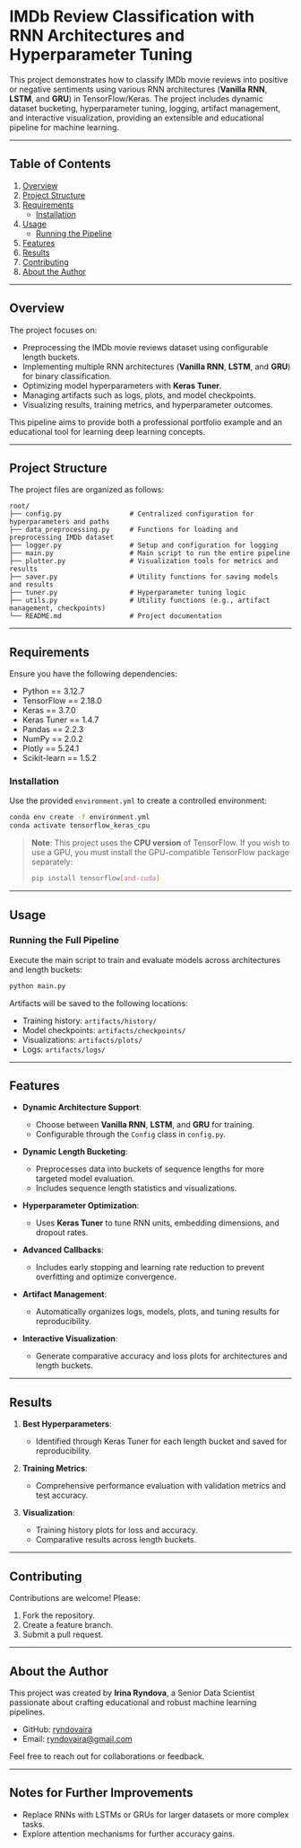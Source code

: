 
# IMDb Review Classification with RNN Architectures and Hyperparameter Tuning

This project demonstrates how to classify IMDb movie reviews into positive or negative sentiments using various RNN architectures (**Vanilla RNN**, **LSTM**, and **GRU**) in TensorFlow/Keras. The project includes dynamic dataset bucketing, hyperparameter tuning, logging, artifact management, and interactive visualization, providing an extensible and educational pipeline for machine learning.

---

## Table of Contents

1. [Overview](#overview)
2. [Project Structure](#project-structure)
3. [Requirements](#requirements)
   - [Installation](#installation)
4. [Usage](#usage)
   - [Running the Pipeline](#running-the-pipeline)
5. [Features](#features)
6. [Results](#results)
7. [Contributing](#contributing)
8. [About the Author](#about-the-author)

---

## Overview

The project focuses on:
- Preprocessing the IMDb movie reviews dataset using configurable length buckets.
- Implementing multiple RNN architectures (**Vanilla RNN**, **LSTM**, and **GRU**) for binary classification.
- Optimizing model hyperparameters with **Keras Tuner**.
- Managing artifacts such as logs, plots, and model checkpoints.
- Visualizing results, training metrics, and hyperparameter outcomes.

This pipeline aims to provide both a professional portfolio example and an educational tool for learning deep learning concepts.

---

## Project Structure

The project files are organized as follows:

```
root/
├── config.py                 # Centralized configuration for hyperparameters and paths
├── data_preprocessing.py     # Functions for loading and preprocessing IMDb dataset
├── logger.py                 # Setup and configuration for logging
├── main.py                   # Main script to run the entire pipeline
├── plotter.py                # Visualization tools for metrics and results
├── saver.py                  # Utility functions for saving models and results
├── tuner.py                  # Hyperparameter tuning logic
├── utils.py                  # Utility functions (e.g., artifact management, checkpoints)
└── README.md                 # Project documentation
```

---

## Requirements

Ensure you have the following dependencies:

- Python == 3.12.7
- TensorFlow == 2.18.0
- Keras == 3.7.0
- Keras Tuner == 1.4.7
- Pandas == 2.2.3
- NumPy == 2.0.2
- Plotly == 5.24.1
- Scikit-learn == 1.5.2

### Installation

Use the provided `environment.yml` to create a controlled environment:

```bash
conda env create -f environment.yml
conda activate tensorflow_keras_cpu
```

> **Note**: This project uses the **CPU version** of TensorFlow. If you wish to use a GPU, you must install the GPU-compatible TensorFlow package separately:
> ```bash
> pip install tensorflow[and-cuda]
> ```

---

## Usage

### Running the Full Pipeline

Execute the main script to train and evaluate models across architectures and length buckets:

```bash
python main.py
```

Artifacts will be saved to the following locations:
- Training history: `artifacts/history/`
- Model checkpoints: `artifacts/checkpoints/`
- Visualizations: `artifacts/plots/`
- Logs: `artifacts/logs/`

---

## Features

- **Dynamic Architecture Support**:
  - Choose between **Vanilla RNN**, **LSTM**, and **GRU** for training.
  - Configurable through the `Config` class in `config.py`.

- **Dynamic Length Bucketing**:
  - Preprocesses data into buckets of sequence lengths for more targeted model evaluation.
  - Includes sequence length statistics and visualizations.

- **Hyperparameter Optimization**:
  - Uses **Keras Tuner** to tune RNN units, embedding dimensions, and dropout rates.

- **Advanced Callbacks**:
  - Includes early stopping and learning rate reduction to prevent overfitting and optimize convergence.

- **Artifact Management**:
  - Automatically organizes logs, models, plots, and tuning results for reproducibility.

- **Interactive Visualization**:
  - Generate comparative accuracy and loss plots for architectures and length buckets.

---

## Results

1. **Best Hyperparameters**:
   - Identified through Keras Tuner for each length bucket and saved for reproducibility.

2. **Training Metrics**:
   - Comprehensive performance evaluation with validation metrics and test accuracy.

3. **Visualization**:
   - Training history plots for loss and accuracy.
   - Comparative results across length buckets.

---

## Contributing

Contributions are welcome! Please:
1. Fork the repository.
2. Create a feature branch.
3. Submit a pull request.

---

## About the Author

This project was created by **Irina Ryndova**, a Senior Data Scientist passionate about crafting educational and robust machine learning pipelines.

- GitHub: [ryndovaira](https://github.com/ryndovaira)
- Email: [ryndovaira@gmail.com](mailto:ryndovaira@gmail.com)

Feel free to reach out for collaborations or feedback.

---

## Notes for Further Improvements

- Replace RNNs with LSTMs or GRUs for larger datasets or more complex tasks.
- Explore attention mechanisms for further accuracy gains.
